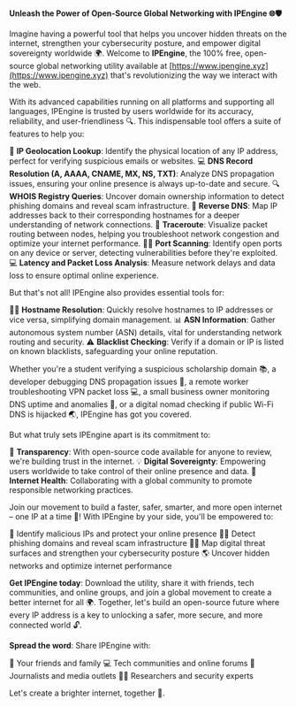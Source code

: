 **Unleash the Power of Open-Source Global Networking with IPEngine 🌐🛡️**

Imagine having a powerful tool that helps you uncover hidden threats on the internet, strengthen your cybersecurity posture, and empower digital sovereignty worldwide 🌍. Welcome to **IPEngine**, the 100% free, open-source global networking utility available at [https://www.ipengine.xyz](https://www.ipengine.xyz) that's revolutionizing the way we interact with the web.

With its advanced capabilities running on all platforms and supporting all languages, IPEngine is trusted by users worldwide for its accuracy, reliability, and user-friendliness 🔍. This indispensable tool offers a suite of features to help you:

🔎 **IP Geolocation Lookup**: Identify the physical location of any IP address, perfect for verifying suspicious emails or websites.
💻 **DNS Record Resolution (A, AAAA, CNAME, MX, NS, TXT)**: Analyze DNS propagation issues, ensuring your online presence is always up-to-date and secure.
🔍 **WHOIS Registry Queries**: Uncover domain ownership information to detect phishing domains and reveal scam infrastructure.
🚀 **Reverse DNS**: Map IP addresses back to their corresponding hostnames for a deeper understanding of network connections.
📡 **Traceroute**: Visualize packet routing between nodes, helping you troubleshoot network congestion and optimize your internet performance.
👮‍♀️ **Port Scanning**: Identify open ports on any device or server, detecting vulnerabilities before they're exploited.
💻 **Latency and Packet Loss Analysis**: Measure network delays and data loss to ensure optimal online experience.

But that's not all! IPEngine also provides essential tools for:

🕵️‍♀️ **Hostname Resolution**: Quickly resolve hostnames to IP addresses or vice versa, simplifying domain management.
📊 **ASN Information**: Gather autonomous system number (ASN) details, vital for understanding network routing and security.
⚠️ **Blacklist Checking**: Verify if a domain or IP is listed on known blacklists, safeguarding your online reputation.

Whether you're a student verifying a suspicious scholarship domain 📚, a developer debugging DNS propagation issues 🔧, a remote worker troubleshooting VPN packet loss 💻, a small business owner monitoring DNS uptime and anomalies 👥, or a digital nomad checking if public Wi-Fi DNS is hijacked 🌏, IPEngine has got you covered.

But what truly sets IPEngine apart is its commitment to:

🌟 **Transparency**: With open-source code available for anyone to review, we're building trust in the internet.
💡 **Digital Sovereignty**: Empowering users worldwide to take control of their online presence and data.
🤝 **Internet Health**: Collaborating with a global community to promote responsible networking practices.

Join our movement to build a faster, safer, smarter, and more open internet – one IP at a time 🚀! With IPEngine by your side, you'll be empowered to:

💪 Identify malicious IPs and protect your online presence
👮‍♀️ Detect phishing domains and reveal scam infrastructure
🕵️‍♀️ Map digital threat surfaces and strengthen your cybersecurity posture
🌎 Uncover hidden networks and optimize internet performance

**Get IPEngine today**: Download the utility, share it with friends, tech communities, and online groups, and join a global movement to create a better internet for all 🌍. Together, let's build an open-source future where every IP address is a key to unlocking a safer, more secure, and more connected world 🔓.

**Spread the word**: Share IPEngine with:

👥 Your friends and family
💻 Tech communities and online forums
📰 Journalists and media outlets
🕵️‍♀️ Researchers and security experts

Let's create a brighter internet, together 🌟.